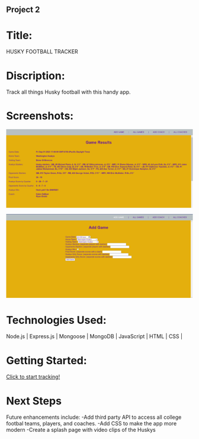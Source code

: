 ## Project 2

# Title:
HUSKY FOOTBALL TRACKER

# Discription:
Track all things Husky football with this handy app.

# Screenshots:
![Game Results Page](image.png)

![Add Game Page](image-1.png)

# Technologies Used:
Node.js |
Express.js |
Mongoose |
MongoDB |
JavaScript |
HTML |
CSS |

# Getting Started:
[Click to start tracking!](https://husky-football-tracker-581367b551a5.herokuapp.com/games)

# Next Steps
Future enhancements include: 
-Add third party API to access all college footbal teams,   players, and coaches.
-Add CSS to make the app more modern
-Create a splash page with video clips of the Huskys